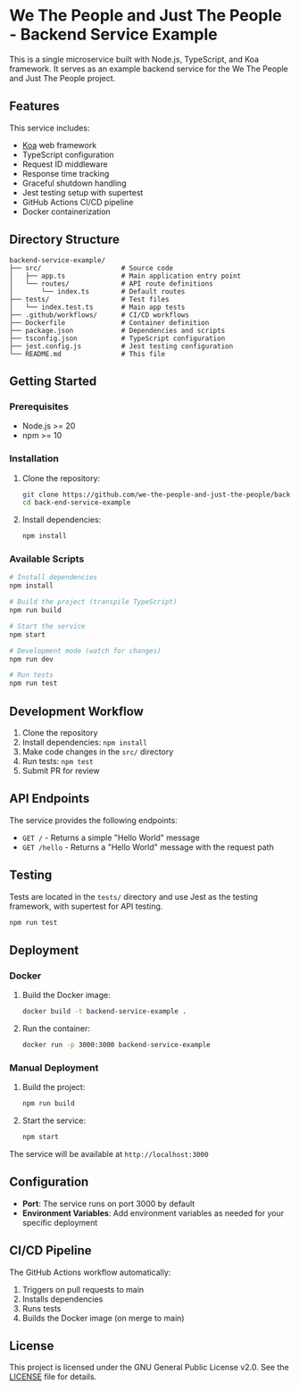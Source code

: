# We The People and Just The People - Backend Service Example

This is a single microservice built with Node.js, TypeScript, and Koa framework. It serves as an example backend service for the We The People and Just The People project.

## Features

This service includes:

- [Koa](https://koajs.com/) web framework
- TypeScript configuration
- Request ID middleware
- Response time tracking
- Graceful shutdown handling
- Jest testing setup with supertest
- GitHub Actions CI/CD pipeline
- Docker containerization

## Directory Structure

```
backend-service-example/
├── src/                    # Source code
│   ├── app.ts              # Main application entry point
│   └── routes/             # API route definitions
│       └── index.ts        # Default routes
├── tests/                  # Test files
│   └── index.test.ts       # Main app tests
├── .github/workflows/      # CI/CD workflows
├── Dockerfile              # Container definition
├── package.json            # Dependencies and scripts
├── tsconfig.json           # TypeScript configuration
├── jest.config.js          # Jest testing configuration
└── README.md               # This file
```

## Getting Started

### Prerequisites

- Node.js >= 20
- npm >= 10

### Installation

1. Clone the repository:
   ```bash
   git clone https://github.com/we-the-people-and-just-the-people/back-end-service-example.git
   cd back-end-service-example
   ```

2. Install dependencies:
   ```bash
   npm install
   ```

### Available Scripts

```bash
# Install dependencies
npm install

# Build the project (transpile TypeScript)
npm run build

# Start the service
npm start

# Development mode (watch for changes)
npm run dev

# Run tests
npm run test
```

## Development Workflow

1. Clone the repository
2. Install dependencies: `npm install`
3. Make code changes in the `src/` directory
4. Run tests: `npm test`
5. Submit PR for review

## API Endpoints

The service provides the following endpoints:

- `GET /` - Returns a simple "Hello World" message
- `GET /hello` - Returns a "Hello World" message with the request path

## Testing

Tests are located in the `tests/` directory and use Jest as the testing framework, with supertest for API testing.

```bash
npm run test
```

## Deployment

### Docker

1. Build the Docker image:
   ```bash
   docker build -t backend-service-example .
   ```

2. Run the container:
   ```bash
   docker run -p 3000:3000 backend-service-example
   ```

### Manual Deployment

1. Build the project:
   ```bash
   npm run build
   ```

2. Start the service:
   ```bash
   npm start
   ```

The service will be available at `http://localhost:3000`

## Configuration

- **Port**: The service runs on port 3000 by default
- **Environment Variables**: Add environment variables as needed for your specific deployment

## CI/CD Pipeline

The GitHub Actions workflow automatically:

1. Triggers on pull requests to main
2. Installs dependencies
3. Runs tests
4. Builds the Docker image (on merge to main)

## License

This project is licensed under the GNU General Public License v2.0. See the [LICENSE](LICENSE) file for details.